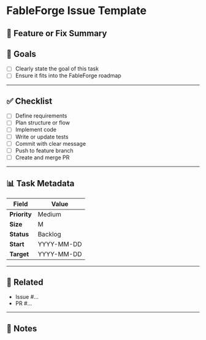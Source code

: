 
# FableForge Issue Template

## 🧩 Feature or Fix Summary

<!-- Describe the purpose of this issue clearly. What are you building or fixing? -->

## 🎯 Goals

- [ ] Clearly state the goal of this task
- [ ] Ensure it fits into the FableForge roadmap

---

## ✅ Checklist

- [ ] Define requirements
- [ ] Plan structure or flow
- [ ] Implement code
- [ ] Write or update tests
- [ ] Commit with clear message
- [ ] Push to feature branch
- [ ] Create and merge PR

---

## 📊 Task Metadata

| Field       | Value        |
|-------------|--------------|
| **Priority**| Medium       |
| **Size**    | M            |
| **Status**  | Backlog      |
| **Start**   | YYYY-MM-DD   |
| **Target**  | YYYY-MM-DD   |

---

## 📂 Related
<!-- Link related issues, PRs, or discussions -->
- Issue #...
- PR #...

---

## 🧠 Notes
<!-- Add notes, blockers, ideas, or design details -->
